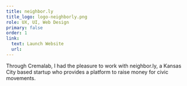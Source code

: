 ```yaml
---
title: neighbor.ly
title_logo: logo-neighborly.png
role: UX, UI, Web Design
primary: false
order: 1
link:
  text: Launch Website
  url:
---
```


Through Cremalab, I had the pleasure to work with neighbor.ly, a Kansas City based startup who provides a platform to raise money for civic movements.